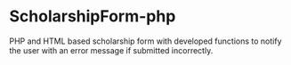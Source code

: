 # ScholarshipForm-php
PHP and HTML based scholarship form with developed functions to notify the user with an error message if submitted incorrectly.
